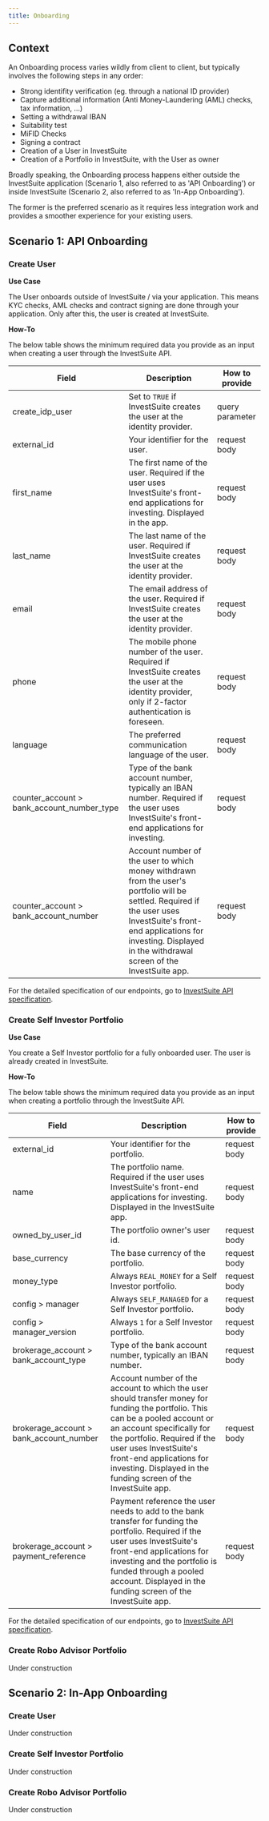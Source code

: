 ```yaml
---
title: Onboarding
---
```

## Context

An Onboarding process varies wildly from client to client, but typically involves the following steps in any order:

* Strong identifity verification (eg. through a national ID provider)
* Capture additional information (Anti Money-Laundering (AML) checks, tax information, ...)
* Setting a withdrawal IBAN
* Suitability test
* MiFID Checks
* Signing a contract
* Creation of a User in InvestSuite
* Creation of a Portfolio in InvestSuite, with the User as owner

Broadly speaking, the Onboarding process happens either outside the InvestSuite application (Scenario 1, also referred to as 'API Onboarding') or inside InvestSuite (Scenario 2, also referred to as 'In-App Onboarding').

The former is the preferred scenario as it requires less integration work and provides a smoother experience for your existing users.

## Scenario 1: API Onboarding
### Create User

**Use Case** 

The User onboards outside of InvestSuite / via your application. This means KYC checks, AML checks and contract signing are done through your application. Only after this, the user is created at InvestSuite.

**How-To**

The below table shows the minimum required data you provide as an input when creating a user through the InvestSuite API.

Field | Description | How to provide
--- | --- | ---
create_idp_user | Set to `TRUE` if InvestSuite creates the user at the identity provider. | query parameter 
external_id | Your identifier for the user. | request body 
first_name | The first name of the user. Required if the user uses InvestSuite's front-end applications for investing. Displayed in the app. | request body 
last_name | The last name of the user. Required if InvestSuite creates the user at the identity provider. | request body
email | The email address of the user. Required if InvestSuite creates the user at the identity provider. | request body
phone | The mobile phone number of the user. Required if InvestSuite creates the user at the identity provider, only if 2-factor authentication is foreseen. | request body
language | The preferred communication language of the user. | request body
counter_account > bank_account_number_type | Type of the bank account number, typically an IBAN number. Required if the user uses InvestSuite's front-end applications for investing. | request body
counter_account > bank_account_number | Account number of the user to which money withdrawn from the user's portfolio will be settled. Required if the user uses InvestSuite's front-end applications for investing. Displayed in the withdrawal screen of the InvestSuite app. | request body

For the detailed specification of our endpoints, go to [InvestSuite API specification](https://api.sandbox.investsuite.com/redoc). 

### Create Self Investor Portfolio

**Use Case** 

You create a Self Investor portfolio for a fully onboarded user. The user is already created in InvestSuite.

**How-To**

The below table shows the minimum required data you provide as an input when creating a portfolio through the InvestSuite API.

Field | Description | How to provide
--- | --- | ---
external_id | Your identifier for the portfolio. | request body 
name | The portfolio name. Required if the user uses InvestSuite's front-end applications for investing. Displayed in the InvestSuite app. | request body 
owned_by_user_id | The portfolio owner's user id. | request body
base_currency | The base currency of the portfolio. | request body
money_type | Always `REAL_MONEY` for a Self Investor portfolio. | request body 
config > manager | Always `SELF_MANAGED` for a Self Investor portfolio. | request body
config > manager_version | Always `1` for a Self Investor portfolio. | request body
brokerage_account > bank_account_type | Type of the bank account number, typically an IBAN number. | request body
brokerage_account > bank_account_number | Account number of the account to which the user should transfer money for funding the portfolio. This can be a pooled account or an account specifically for the portfolio. Required if the user uses InvestSuite's front-end applications for investing. Displayed in the funding screen of the InvestSuite app. | request body
brokerage_account > payment_reference | Payment reference the user needs to add to the bank transfer for funding the portfolio. Required if the user uses InvestSuite's front-end applications for investing and the portfolio is funded through a pooled account. Displayed in the funding screen of the InvestSuite app. | request body

For the detailed specification of our endpoints, go to [InvestSuite API specification](https://api.sandbox.investsuite.com/redoc). 

### Create Robo Advisor Portfolio

Under construction

## Scenario 2: In-App Onboarding

### Create User

Under construction
### Create Self Investor Portfolio

Under construction

### Create Robo Advisor Portfolio

Under construction